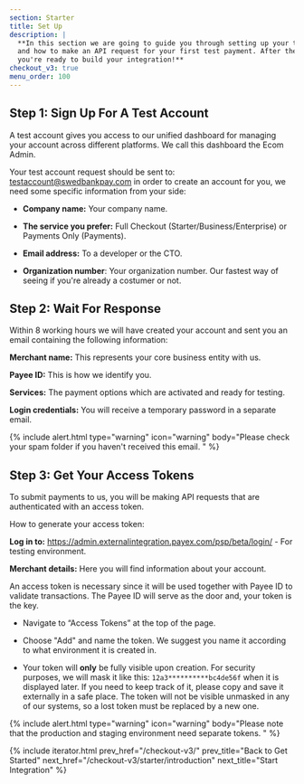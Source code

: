 ```yaml
---
section: Starter
title: Set Up
description: |
  **In this section we are going to guide you through setting up your test account
  and how to make an API request for your first test payment. After these steps,
  you're ready to build your integration!**
checkout_v3: true
menu_order: 100
---
```


## Step 1: Sign Up For A Test Account

A test account gives you access to our unified dashboard for managing your
account across different platforms. We call this dashboard the Ecom Admin.

Your test account request should be sent to:
[testaccount@swedbankpay.com](mailto:testaccount@swedbankpay.com) in order to
create an account for you, we need some specific information from your side:

*   **Company name:** Your company name.

*   **The service you prefer:** Full Checkout (Starter/Business/Enterprise) or
    Payments Only (Payments).

*   **Email address:** To a developer or the CTO.

*   **Organization number**: Your organization number. Our fastest way of seeing
    if you're already a costumer or not.

## Step 2: Wait For Response

Within 8 working hours we will have created your account and sent you an email
containing the following information:

**Merchant name:** This represents your core business entity with us.

**Payee ID:** This is how we identify you.

**Services:** The payment options which are activated and ready for testing.

**Login credentials:** You will receive a temporary password in a separate
email.

{% include alert.html type="warning" icon="warning" body="Please
check your spam folder if you haven't received this email. " %}

## Step 3: Get Your Access Tokens

To submit payments to us, you will be making API requests that are authenticated
with an access token.

How to generate your access token:

**Log in to:** https://admin.externalintegration.payex.com/psp/beta/login/ - For
testing environment.

**Merchant details:** Here you will find information about your
account.

An access token is necessary since it will be used together with Payee ID to
validate transactions. The Payee ID will serve as the door and, your token is
the key.

*   Navigate to “Access Tokens” at the top of the page.

*   Choose "Add" and name the token. We suggest you name it according to what
    environment it is created in.

*   Your token will **only** be fully visible upon creation. For security
    purposes, we will mask it like this: `12a3**********bc4de56f` when it is
    displayed later. If you need to keep track of it, please copy and save it
    externally in a safe place. The token will not be visible unmasked in any of
    our systems, so a lost token must be replaced by a new one.

{% include alert.html type="warning" icon="warning" body="Please note that the
production and staging environment need separate tokens. " %}

{% include iterator.html prev_href="/checkout-v3/"
                         prev_title="Back to Get Started"
                         next_href="/checkout-v3/starter/introduction"
                         next_title="Start Integration" %}
